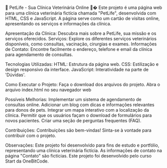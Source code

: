🐾 PetLife - Sua Clínica Veterinária Online 🐶�
Este projeto é uma página web para uma clínica veterinária fictícia chamada "PetLife", desenvolvida com HTML, CSS e JavaScript. A página serve como um cartão de visitas online, apresentando os serviços e informações da clínica.

Apresentação da Clínica: Descubra mais sobre a PetLife, sua missão e os serviços oferecidos.
Serviços: Explore os diferentes serviços veterinários disponíveis, como consultas, vacinação, cirurgias e exames.
Informações de Contato: Encontre facilmente o endereço, telefone e email da clínica para agendamento de consultas.

Tecnologias Utilizadas:
HTML: Estrutura da página web.
CSS: Estilização e design responsivo da interface.
JavaScript: Interatividade na parte de 'Dúvidas'.

Como Executar o Projeto:
Faça o download dos arquivos do projeto.
Abra o arquivo index.html no seu navegador web

Possíveis Melhorias:
Implementar um sistema de agendamento de consultas online.
Adicionar um blog com dicas e informações relevantes para donos de pets.
Integrar um mapa interativo com a localização da clínica.
Permitir que os usuários façam o download de formulários para novos pacientes.
Criar uma seção de perguntas frequentes (FAQ).

Contribuições:
Contribuições são bem-vindas! Sinta-se à vontade para contribuir com o projeto.

Observações:
Este projeto foi desenvolvido para fins de estudo e portfólio, representando uma clínica veterinária fictícia.
As informações de contato na página "Contato" são fictícias.
Este projeto foi desenvolvido pelo curso Start da OneBitCode.
